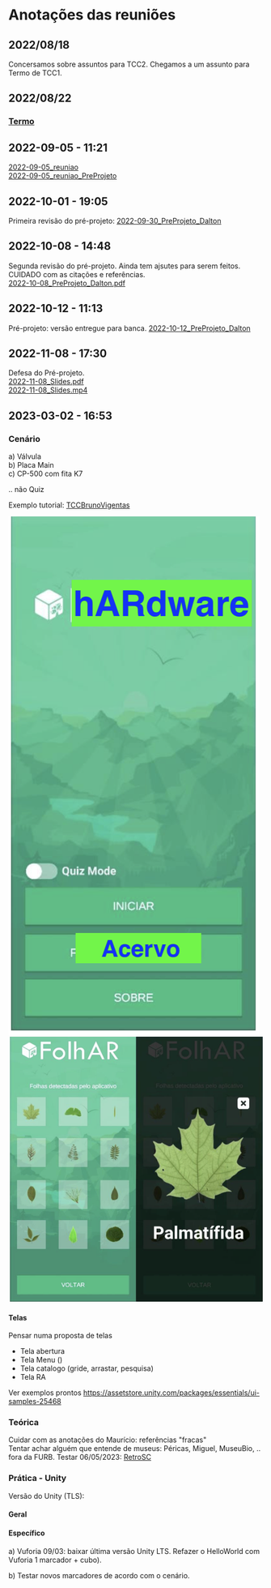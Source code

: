 # Anotações das reuniões  

## 2022/08/18  

Concersamos sobre assuntos para TCC2. Chegamos a um assunto para Termo de TCC1.

## 2022/08/22

### [Termo](./Termo.pdf "Termo")  

## 2022-09-05 - 11:21

[2022-09-05_reuniao](2022-09-05_reuniao.pdf "2022-09-05_reuniao")  
[2022-09-05_reuniao_PreProjeto](2022-09-05_reuniao_PreProjeto.pdf "2022-09-05_reuniao_PreProjeto")  

## 2022-10-01 - 19:05

Primeira revisão do pré-projeto: [2022-09-30_PreProjeto_Dalton](2022-09-30_PreProjeto_Dalton.pdf "2022-09-30_PreProjeto_Dalton")  

## 2022-10-08 - 14:48

Segunda revisão do pré-projeto. Ainda tem ajsutes para serem feitos. CUIDADO com as citações e referências.  
[2022-10-08_PreProjeto_Dalton.pdf](2022-10-08_PreProjeto_Dalton.pdf "2022-10-08_PreProjeto_Dalton.pdf")  

## 2022-10-12 - 11:13

Pré-projeto: versão entregue para banca.
[2022-10-12_PreProjeto_Dalton](2022-10-12_PreProjeto_Dalton.pdf "2022-10-12_PreProjeto_Dalton")  

## 2022-11-08 - 17:30

Defesa do Pré-projeto.  
[2022-11-08_Slides.pdf](2022-11-08_Slides.pdf "2022-11-08_Slides.pdf")  
[2022-11-08_Slides.mp4](2022-11-08_Slides.mp4 "2022-11-08_Slides.mp4")  

## 2023-03-02 - 16:53

### Cenário

a) Válvula  
b) Placa Main  
c) CP-500 com fita K7  

  .. não Quiz  

Exemplo tutorial:
[TCCBrunoVigentas](https://github.com/gcgfurb/tcc_BrunoGeislerVigentas/blob/main/Textos/tcc_bcc_2021_1_bvigentas_BrunoGeiserVigentas-VF.pdf)

![Alt text](TelaMenu.png)  
![Alt text](TelaAcervo.png)  

#### Telas

Pensar numa proposta de telas

- Tela abertura
- Tela Menu ()
- Tela catalogo (gride, arrastar, pesquisa)
- Tela RA

Ver exemplos prontos
<https://assetstore.unity.com/packages/essentials/ui-samples-25468>

### Teórica

  Cuidar com as anotações do Maurício: referências "fracas"  
  Tentar achar alguém que entende de museus: Péricas, Miguel, MuseuBio, .. fora da FURB.
  Testar 06/05/2023: [RetroSC](RetroSC.pdf)
  
### Prática - Unity

Versão do Unity (TLS):  

#### Geral


#### Específico

a) Vuforia
09/03: baixar última versão Unity LTS. Refazer o HelloWorld com Vuforia 1 marcador + cubo).  

b) Testar novos marcadores de acordo com o cenário.  
